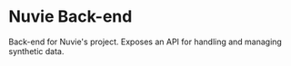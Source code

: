 # Nuvie Back-end

Back-end for Nuvie's project. Exposes an API for handling and managing synthetic data.
